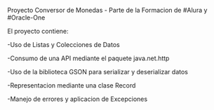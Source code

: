 Proyecto Conversor de Monedas - Parte de la Formacion de #Alura y #Oracle-One

El proyecto contiene:

-Uso de Listas y Colecciones de Datos

-Consumo de una API mediante el paquete java.net.http

-Uso de la biblioteca GSON para serializar y deserializar datos

-Representacion mediante una clase Record

-Manejo de errores y aplicacion de Excepciones
